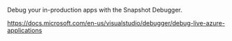 ﻿Debug your in-production apps with the Snapshot Debugger. 

https://docs.microsoft.com/en-us/visualstudio/debugger/debug-live-azure-applications